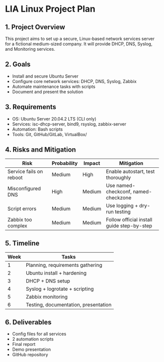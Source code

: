 # LIA Linux Project Plan

## 1. Project Overview
This project aims to set up a secure, Linux-based network services server for a fictional medium-sized company. It will provide DHCP, DNS, Syslog, and Monitoring services.

## 2. Goals
- Install and secure Ubuntu Server
- Configure core network services: DHCP, DNS, Syslog, Zabbix
- Automate maintenance tasks with scripts
- Document and present the solution

## 3. Requirements
- OS: Ubuntu Server 20.04.2 LTS (CLI only)
- Services: isc-dhcp-server, bind9, rsyslog, zabbix-server
- Automation: Bash scripts
- Tools: Git, GitHub/GitLab, VirtualBox/

## 4. Risks and Mitigation
| Risk | Probability | Impact | Mitigation |
|------|-------------|--------|------------|
| Service fails on reboot | Medium | High | Enable autostart, test thoroughly |
| Misconfigured DNS | High | Medium | Use named-checkconf, named-checkzone |
| Script errors | Medium | Medium | Use logging + dry-run testing |
| Zabbix too complex | Medium | Medium | Follow official install guide step-by-step |

## 5. Timeline
| Week | Tasks |
|------|-------|
| 1 | Planning, requirements gathering |
| 2 | Ubuntu install + hardening |
| 3 | DHCP + DNS setup |
| 4 | Syslog + logrotate + scripting |
| 5 | Zabbix monitoring |
| 6 | Testing, documentation, presentation |

## 6. Deliverables
- Config files for all services
- 2 automation scripts
- Final report 
- Demo presentation
- GitHub repository

